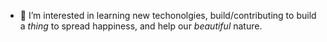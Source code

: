 - 👀 I’m interested in learning new techonolgies, build/contributing to build a _thing_ to spread happiness, and help our _beautiful_ nature. 

<!---
mayank1004/mayank1004 is a ✨ special ✨ repository because its `README.md` (this file) appears on your GitHub profile.
You can click the Preview link to take a look at your changes.
--->
